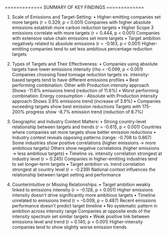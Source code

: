 ============= SUMMARY OF KEY FINDINGS =============
1. Scale of Emissions and Target-Setting:
   • Higher-emitting companies set more targets (r = 0.329, p < 0.001)
      Companies with higher absolute emissions establish more carbon reduction targets
   • Higher Scope 3 emissions correlate with more targets (r = 0.444, p < 0.001)
      Companies with extensive value chain emissions set more targets
   • Target ambition negatively related to absolute emissions (r = -0.163, p < 0.001)
      Higher-emitting companies tend to set less ambitious percentage reduction targets

2. Types of Targets and Their Effectiveness:
   • Companies using absolute targets have lower emissions intensity (rho = -0.099, p < 0.001)
      Companies choosing fixed tonnage reduction targets vs. intensity-based targets
      tend to have different emissions profiles
   • Best performing combination: Other with Production intensity approach
      Shows -11.6% emissions trend (reduction of 11.6%)
   • Worst performing combination: Energy consumption - Absolute with Production intensity approach
      Shows 3.9% emissions trend (increase of 3.9%)
   • Companies exceeding targets show best emission reductions
      Targets with 175-200% progress show -8.7% emission trend
      (reduction of 8.7%)

3. Geographic and Industry Context Matters:
   • Strong country-level relationship between targets and trends (r = -0.615, p < 0.001)
      Countries where companies set more targets show better emission reductions
   • Industry context reveals opposing patterns (range: -0.708 to 0.667)
      Some industries show positive correlations (higher emissions → more ambitious targets)
      Others show negative correlations (higher emissions → less ambitious targets)
   • Timeline vs. intensity correlation strongest at industry level (r = 0.245)
      Companies in higher-emitting industries tend to set longer-term targets
   • Target ambition vs. trend correlation strongest at country level (r = -0.239)
      National context influences the relationship between target setting and performance

4. Counterintuitive or Missing Relationships:
   • Target ambition weakly linked to emissions intensity (r = -0.128, p < 0.001)
      Higher emissions intensity doesn't drive significantly more ambitious targets
   • Timeline unrelated to emissions trend (r = -0.009, p = 0.487)
      Recent emissions performance doesn't predict target timeline
   • No systematic pattern in ambition across intensity range
      Companies at opposite ends of the intensity spectrum set similar targets
   • Weak positive link between emissions level and trend (r = 0.140, p < 0.001)
      Higher-intensity companies tend to show slightly worse emission trends 